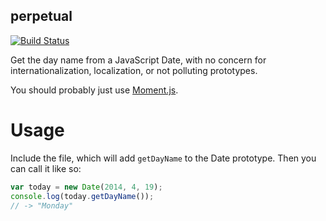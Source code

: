 perpetual
---------

[![Build Status](https://travis-ci.org/banterability/perpetual.svg?branch=master)](https://travis-ci.org/banterability/perpetual)

Get the day name from a JavaScript Date, with no concern for internationalization, localization, or not polluting prototypes.

You should probably just use [Moment.js](http://momentjs.com/).

Usage
=====

Include the file, which will add `getDayName` to the Date prototype. Then you can call it like so:

```javascript
var today = new Date(2014, 4, 19);
console.log(today.getDayName());
// -> "Monday"
```

